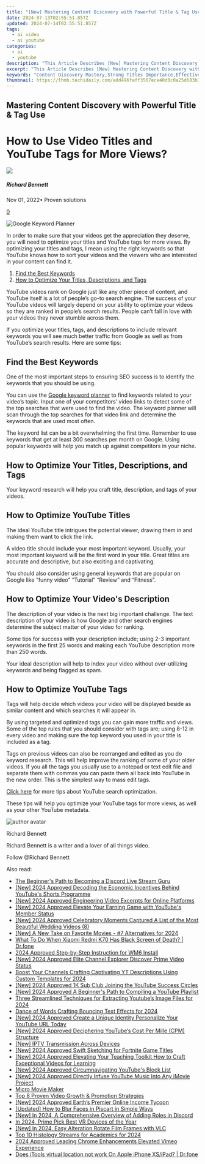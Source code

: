 ```yaml
---
title: "[New] Mastering Content Discovery with Powerful Title & Tag Use"
date: 2024-07-13T02:55:51.857Z
updated: 2024-07-14T02:55:51.857Z
tags:
  - ai video
  - ai youtube
categories:
  - ai
  - youtube
description: "This Article Describes [New] Mastering Content Discovery with Powerful Title & Tag Use"
excerpt: "This Article Describes [New] Mastering Content Discovery with Powerful Title & Tag Use"
keywords: "Content Discovery Mastery,Strong Titles Importance,Effective SEO Tagsging,Boosting Search Visibility,Title Optimization Strategies,Tag Utilization Techniques,SEO Title & Tag Balancing"
thumbnail: https://thmb.techidaily.com/add496faff3567ece40d0c0a25d683b37093fb191cb1e756a607d3720738205f.png
---
```


## Mastering Content Discovery with Powerful Title & Tag Use

# How to Use Video Titles and YouTube Tags for More Views?

![](https://images.wondershare.com/filmora/article-images/richard-bennett.jpg)

##### Richard Bennett

 Nov 01, 2022• Proven solutions

[0](#commentsBoxSeoTemplate)

![Google Keyword Planner](https://images.wondershare.com/filmora/article-images/google-ads-keyword-planner.jpg)

In order to make sure that your videos get the appreciation they deserve, you will need to optimize your titles and YouTube tags for more views. By optimizing your titles and tags, I mean using the right keywords so that YouTube knows how to sort your videos and the viewers who are interested in your content can find it.

1. [Find the Best Keywords](#find)
2. [How to Optimize Your Titles, Descriptions, and Tags](#how)

 YouTube videos rank on Google just like any other piece of content, and YouTube itself is a lot of people’s go-to search engine. The success of your YouTube videos will largely depend on your ability to optimize your videos so they are ranked in people’s search results. People can’t fall in love with your videos they never stumble across them.

If you optimize your titles, tags, and descriptions to include relevant keywords you will see much better traffic from Google as well as from YouTube’s search results. Here are some tips:

## Find the Best Keywords

One of the most important steps to ensuring SEO success is to identify the keywords that you should be using.

You can use the [Google keyword planner](https://adwords.google.com/KeywordPlanner) to find keywords related to your video’s topic. Input one of your competitors’ video links to detect some of the top searches that were used to find the video. The keyword planner will scan through the top searches for that video link and determine the keywords that are used most often.

The keyword list can be a bit overwhelming the first time. Remember to use keywords that get at least 300 searches per month on Google. Using popular keywords will help you match up against competitors in your niche.

## How to Optimize Your Titles, Descriptions, and Tags

Your keyword research will help you craft title, description, and tags of your videos.

## How to Optimize YouTube Titles

The ideal YouTube title intrigues the potential viewer, drawing them in and making them want to click the link.

A video title should include your most important keyword. Usually, your most important keyword will be the first word in your title. Great titles are accurate and descriptive, but also exciting and captivating.

You should also consider using general keywords that are popular on Google like “funny video” “Tutorial” “Review” and “Fitness”.

## How to Optimize Your Video's Description

The description of your video is the next big important challenge. The text description of your video is how Google and other search engines determine the subject matter of your video for ranking.

Some tips for success with your description include; using 2-3 important keywords in the first 25 words and making each YouTube description more than 250 words.

Your ideal description will help to index your video without over-utilizing keywords and being flagged as spam.

## How to Optimize YouTube Tags

Tags will help decide which videos your video will be displayed beside as similar content and which searches it will appear in.

By using targeted and optimized tags you can gain more traffic and views. Some of the top rules that you should consider with tags are; using 8-12 in every video and making sure the top keyword you used in your title is included as a tag.

Tags on previous videos can also be rearranged and edited as you do keyword research. This will help improve the ranking of some of your older videos. If you all the tags you usually use to a notepad or text edit file and separate them with commas you can paste them all back into YouTube in the new order. This is the simplest way to mass edit tags.

[Click here](https://www.filmora.io/community-blog/4-steps-to-rank-higher-in-youtube%E2%80%99s-search-results-277.html) for more tips about YouTube search optimization.

These tips will help you optimize your YouTube tags for more views, as well as your other YouTube metadata.

![author avatar](https://images.wondershare.com/filmora/article-images/richard-bennett.jpg)

Richard Bennett

Richard Bennett is a writer and a lover of all things video.

Follow @Richard Bennett


<ins class="adsbygoogle"
     style="display:block"
     data-ad-format="autorelaxed"
     data-ad-client="ca-pub-7571918770474297"
     data-ad-slot="1223367746"></ins>



<ins class="adsbygoogle"
     style="display:block"
     data-ad-client="ca-pub-7571918770474297"
     data-ad-slot="8358498916"
     data-ad-format="auto"
     data-full-width-responsive="true"></ins>



<span class="atpl-alsoreadstyle">Also read:</span>
<div><ul>
<li><a href="https://discord-videos.techidaily.com/the-beginners-path-to-becoming-a-discord-live-stream-guru/"><u>The Beginner's Path to Becoming a Discord Live Stream Guru</u></a></li>
<li><a href="https://youtube-data.techidaily.com/024-approved-decoding-the-economic-incentives-behind-youtubes-shorts-programme/"><u>[New] 2024 Approved  Decoding the Economic Incentives Behind YouTube's Shorts Programme</u></a></li>
<li><a href="https://youtube-data.techidaily.com/024-approved-engineering-video-excerpts-for-online-platforms/"><u>[New] 2024 Approved  Engineering Video Excerpts for Online Platforms</u></a></li>
<li><a href="https://youtube-data.techidaily.com/024-approved-elevate-your-earning-game-with-youtubes-member-status/"><u>[New] 2024 Approved  Elevate Your Earning Game with YouTube's Member Status</u></a></li>
<li><a href="https://youtube-data.techidaily.com/024-approved-celebratory-moments-captured-a-list-of-the-most-beautiful-wedding-videos-8/"><u>[New] 2024 Approved  Celebratory Moments Captured  A List of the Most Beautiful Wedding Videos (8)</u></a></li>
<li><a href="https://youtube-data.techidaily.com/-new-take-on-favorite-movies-7-alternatives-for-2024/"><u>[New] A New Take on Favorite Movies - #7 Alternatives for 2024</u></a></li>
<li><a href="https://howto.techidaily.com/what-to-do-when-xiaomi-redmi-k70-has-black-screen-of-death-drfone-by-drfone-fix-android-problems-fix-android-problems/"><u>What To Do When Xiaomi Redmi K70 Has Black Screen of Death? | Dr.fone</u></a></li>
<li><a href="https://extra-skills.techidaily.com/2024-approved-step-by-step-instruction-for-wm6-install/"><u>2024 Approved  Step-by-Step Instruction for WM6 Install</u></a></li>
<li><a href="https://youtube-data.techidaily.com/024-approved-elite-channel-explorer-discover-prime-video-status/"><u>[New] 2024 Approved  Elite Channel Explorer  Discover Prime Video Status</u></a></li>
<li><a href="https://youtube-data.techidaily.com/-your-channels-crafting-captivating-yt-descriptions-using-custom-templates-for-2024/"><u>Boost Your Channels  Crafting Captivating YT Descriptions Using Custom Templates for 2024</u></a></li>
<li><a href="https://youtube-data.techidaily.com/024-approved-1k-sub-club-joining-the-youtube-success-circles/"><u>[New] 2024 Approved  1K Sub Club  Joining the YouTube Success Circles</u></a></li>
<li><a href="https://youtube-data.techidaily.com/024-approved-a-beginners-path-to-compiling-a-youtube-playlist/"><u>[New] 2024 Approved  A Beginner's Path to Compiling a YouTube Playlist</u></a></li>
<li><a href="https://youtube-data.techidaily.com/-streamlined-techniques-for-extracting-youtubes-image-files-for-2024/"><u>Three Streamlined Techniques for Extracting Youtube’s Image Files for 2024</u></a></li>
<li><a href="https://youtube-data.techidaily.com/-of-words-crafting-bouncing-text-effects-for-2024/"><u>Dance of Words  Crafting Bouncing Text Effects for 2024</u></a></li>
<li><a href="https://youtube-data.techidaily.com/024-approved-create-a-unique-identity-personalize-your-youtube-url-today/"><u>[New] 2024 Approved  Create a Unique Identity  Personalize Your YouTube URL Today</u></a></li>
<li><a href="https://youtube-data.techidaily.com/024-approved-deciphering-youtubes-cost-per-mille-cpm-structure/"><u>[New] 2024 Approved  Deciphering YouTube’s Cost Per Mille (CPM) Structure</u></a></li>
<li><a href="https://on-screen-recording.techidaily.com/new-iptv-transmission-across-devices/"><u>[New] IPTV Transmission Across Devices</u></a></li>
<li><a href="https://youtube-blog.techidaily.com/024-approved-swift-sketching-for-fortnite-game-titles/"><u>[New] 2024 Approved  Swift Sketching for Fortnite Game Titles</u></a></li>
<li><a href="https://youtube-data.techidaily.com/024-approved-elevating-your-teaching-toolkit-how-to-craft-exceptional-videos-for-learning/"><u>[New] 2024 Approved  Elevating Your Teaching Toolkit  How to Craft Exceptional Videos for Learning</u></a></li>
<li><a href="https://youtube-data.techidaily.com/024-approved-circumnavigating-youtubes-block-list/"><u>[New] 2024 Approved  Circumnavigating YouTube's Block List</u></a></li>
<li><a href="https://youtube-data.techidaily.com/024-approved-directly-infuse-youtube-music-into-any-imovie-project/"><u>[New] 2024 Approved  Directly Infuse YouTube Music Into Any iMovie Project</u></a></li>
<li><a href="https://youtube-data.techidaily.com/-movie-maker/"><u>Micro Movie Maker</u></a></li>
<li><a href="https://youtube-data.techidaily.com/-proven-video-growth-and-promotion-strategies/"><u>Top 8 Proven Video Growth & Promotion Strategies</u></a></li>
<li><a href="https://youtube-data.techidaily.com/024-approved-earths-premier-online-income-tycoon/"><u>[New] 2024 Approved  Earth’s Premier Online Income Tycoon</u></a></li>
<li><a href="https://some-knowledge.techidaily.com/updated-how-to-blur-faces-in-piscart-in-simple-ways/"><u>[Updated] How to Blur Faces in Piscart in Simple Ways</u></a></li>
<li><a href="https://discord-videos.techidaily.com/new-in-2024-a-comprehensive-overview-of-adding-roles-in-discord/"><u>[New] In 2024, A Comprehensive Overview of Adding Roles in Discord</u></a></li>
<li><a href="https://extra-approaches.techidaily.com/in-2024-prime-pick-best-vr-devices-of-the-year/"><u>In 2024, Prime Pick  Best VR Devices of the Year</u></a></li>
<li><a href="https://screen-recording.techidaily.com/new-in-2024-easy-alteration-rotate-film-frames-with-vlc/"><u>[New] In 2024, Easy Alteration  Rotate Film Frames with VLC</u></a></li>
<li><a href="https://youtube-data.techidaily.com/0-histology-streams-for-academics-for-2024/"><u>Top 10 Histology Streams for Academics for 2024</u></a></li>
<li><a href="https://vimeo-videos.techidaily.com/2024-approved-leading-chrome-enhancements-elevated-vimeo-experience/"><u>2024 Approved  Leading Chrome Enhancements  Elevated Vimeo Experience</u></a></li>
<li><a href="https://iphone-location.techidaily.com/does-itools-virtual-location-not-work-on-apple-iphone-xsipad-drfone-by-drfone-virtual-ios/"><u>Does iTools virtual location not work On Apple iPhone XS/iPad? | Dr.fone</u></a></li>
</ul></div>
